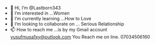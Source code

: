 - 👋 Hi, I’m @Lastborn343
- 👀 I’m interested in ...Women
- 🌱 I’m currently learning ...How to Love
- 💞️ I’m looking to collaborate on ... Serious Relationship
- 📫 How to reach me ...is by my Gmail account
      yusufmusa1xy@outlook.com
You Reach me on line. 07034506160

<!---
Lastborn343/Lastborn343 is a ✨ special ✨ repository because its `README.md` (this file) appears on your GitHub profile.
You can click the Preview link to take a look at your changes.
--->
